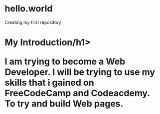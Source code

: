 # hello.world
Creating my first repository
<h1>My Introduction/h1>
<p>I am trying to become a Web Developer. I will be trying to use my skills that i gained on FreeCodeCamp and Codeacdemy. To try and build Web pages.</p>
